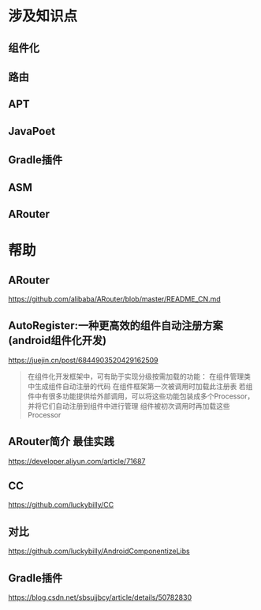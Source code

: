 # 涉及知识点
## 组件化
## 路由
## APT
## JavaPoet
## Gradle插件
## ASM
## ARouter

# 帮助
## ARouter
https://github.com/alibaba/ARouter/blob/master/README_CN.md

## AutoRegister:一种更高效的组件自动注册方案(android组件化开发)
https://juejin.cn/post/6844903520429162509

>在组件化开发框架中，可有助于实现分级按需加载的功能：
>在组件管理类中生成组件自动注册的代码
>在组件框架第一次被调用时加载此注册表
>若组件中有很多功能提供给外部调用，可以将这些功能包装成多个Processor，并将它们自动注册到组件中进行管理
>组件被初次调用时再加载这些Processor

## ARouter简介 最佳实践
https://developer.aliyun.com/article/71687

## CC
https://github.com/luckybilly/CC

## 对比
https://github.com/luckybilly/AndroidComponentizeLibs

## Gradle插件
https://blog.csdn.net/sbsujjbcy/article/details/50782830